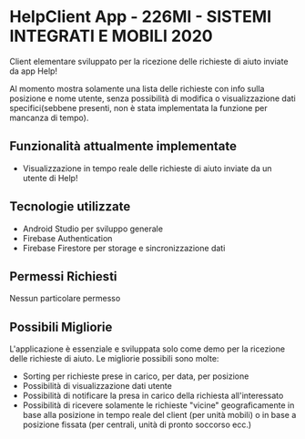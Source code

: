 <h1> HelpClient App - 226MI - SISTEMI INTEGRATI E MOBILI 2020</h1>
<p>Client elementare sviluppato per la ricezione delle richieste di aiuto inviate da app Help!</p>
<p>Al momento mostra solamente una lista delle richieste con info sulla posizione e nome utente, senza possibilità di modifica o visualizzazione dati specifici(sebbene presenti, non è stata implementata la funzione per mancanza di tempo).
<h2> Funzionalità attualmente implementate </h2>
<ul>
  <li>Visualizzazione in tempo reale delle richieste di aiuto inviate da un utente di Help!</li>
</ul>
<h2> Tecnologie utilizzate </h2>
<ul>
  <li>Android Studio per sviluppo generale</li>
  <li>Firebase Authentication</li>
  <li>Firebase Firestore per storage e sincronizzazione dati</li>
</ul>
<h2> Permessi Richiesti </h2>
<p>Nessun particolare permesso</p>
<h2> Possibili Migliorie </h2>
<p>L'applicazione è essenziale e sviluppata solo come demo per la ricezione delle richieste di aiuto. Le migliorie possibili sono molte:</p>
<ul>
  <li>Sorting per richieste prese in carico, per data, per posizione</li>    
  <li>Possibilità di visualizzazione dati utente</li>
  <li>Possibilità di notificare la presa in carico della richiesta all'interessato</li> 
  <li>Possibilità di ricevere solamente le richieste "vicine" geograficamente in base alla posizione in tempo reale del client (per unità mobili) o in base a posizione fissata (per centrali, unità di pronto soccorso ecc.)</li>
</ul>



